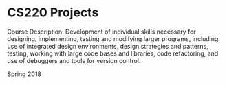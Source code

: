 # CS220 Projects

Course Description: Development of individual skills necessary for designing, implementing, testing and modifying larger programs, including: use of integrated design environments, design strategies and patterns, testing, working with large code bases and libraries, code refactoring, and use of debuggers and tools for version control.

Spring 2018
